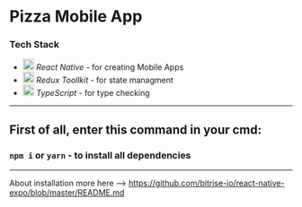 # Pizza Mobile App

### Tech Stack
<ul>
  <li><img style='width: 20px' src="https://upload.wikimedia.org/wikipedia/commons/thumb/a/a7/React-icon.svg/2300px-React-icon.svg.png" /><i> React Native</i> - for creating Mobile Apps</li>
  <li><img style='width: 20px' src="https://www.svgrepo.com/show/303557/redux-logo.svg" /><i> Redux Toollkit</i> - for state managment</li>
  <li><img style='width: 20px' src="https://www.svgrepo.com/show/374144/typescript.svg" /><i> TypeScript</i> - for type checking</li>
</ul>

<hr/>

## First of all, enter this command in your cmd:

### `npm i` or `yarn` - to install all dependencies

<hr/>

About installation more here --> https://github.com/bitrise-io/react-native-expo/blob/master/README.md
